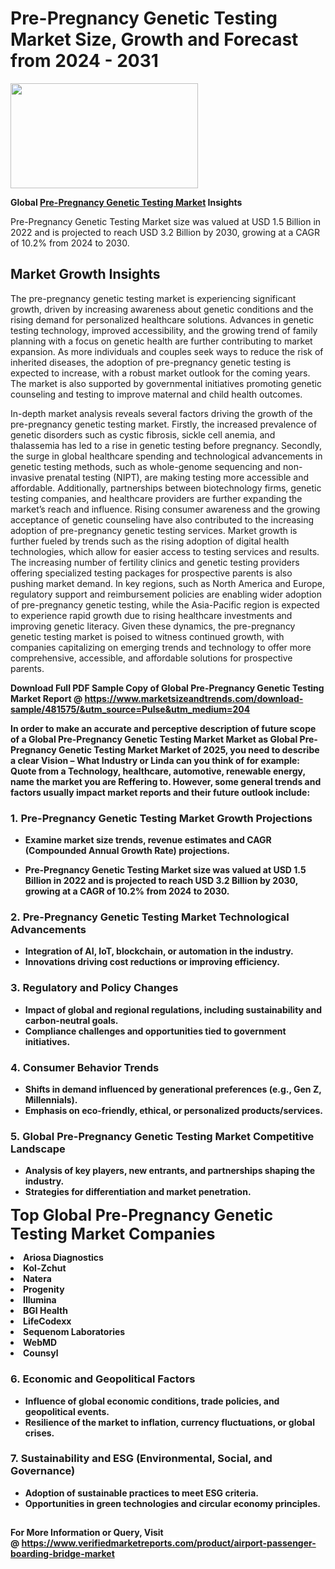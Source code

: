 <H1>Pre-Pregnancy Genetic Testing Market Size, Growth and Forecast from 2024 - 2031</H1><img class="aligncenter size-medium wp-image-584254" src="https://thirdeyenews.in/wp-content/uploads/2024/09/Global-Market-Research-300x168.jpeg" alt="" width="300" height="168" /><p><strong>Global&nbsp;<a href="https://www.marketsizeandtrends.com/download-sample/481575/&amp;utm_source=Pulse&amp;utm_medium=204">Pre-Pregnancy Genetic Testing Market</a> Insights</strong></p><p>Pre-Pregnancy Genetic Testing Market size was valued at USD 1.5 Billion in 2022 and is projected to reach USD 3.2 Billion by 2030, growing at a CAGR of 10.2% from 2024 to 2030.</p><p><h2>Market Growth Insights</h2> <p>The pre-pregnancy genetic testing market is experiencing significant growth, driven by increasing awareness about genetic conditions and the rising demand for personalized healthcare solutions. Advances in genetic testing technology, improved accessibility, and the growing trend of family planning with a focus on genetic health are further contributing to market expansion. As more individuals and couples seek ways to reduce the risk of inherited diseases, the adoption of pre-pregnancy genetic testing is expected to increase, with a robust market outlook for the coming years. The market is also supported by governmental initiatives promoting genetic counseling and testing to improve maternal and child health outcomes.</p> <p><strong></strong></p> <p>In-depth market analysis reveals several factors driving the growth of the pre-pregnancy genetic testing market. Firstly, the increased prevalence of genetic disorders such as cystic fibrosis, sickle cell anemia, and thalassemia has led to a rise in genetic testing before pregnancy. Secondly, the surge in global healthcare spending and technological advancements in genetic testing methods, such as whole-genome sequencing and non-invasive prenatal testing (NIPT), are making testing more accessible and affordable. Additionally, partnerships between biotechnology firms, genetic testing companies, and healthcare providers are further expanding the market’s reach and influence. Rising consumer awareness and the growing acceptance of genetic counseling have also contributed to the increasing adoption of pre-pregnancy genetic testing services. Market growth is further fueled by trends such as the rising adoption of digital health technologies, which allow for easier access to testing services and results. The increasing number of fertility clinics and genetic testing providers offering specialized testing packages for prospective parents is also pushing market demand. In key regions, such as North America and Europe, regulatory support and reimbursement policies are enabling wider adoption of pre-pregnancy genetic testing, while the Asia-Pacific region is expected to experience rapid growth due to rising healthcare investments and improving genetic literacy. Given these dynamics, the pre-pregnancy genetic testing market is poised to witness continued growth, with companies capitalizing on emerging trends and technology to offer more comprehensive, accessible, and affordable solutions for prospective parents.</p> <p><strong></p><p><span class=""><strong>Download Full PDF Sample Copy of Global Pre-Pregnancy Genetic Testing Market Report</strong> @ <a href="https://www.marketsizeandtrends.com/download-sample/481575/&amp;utm_source=Pulse&amp;utm_medium=204" target="_blank">https://www.marketsizeandtrends.com/download-sample/481575/&amp;utm_source=Pulse&amp;utm_medium=204</a></span></p><p>In order to make an accurate and perceptive description of future scope of a Global&nbsp;Pre-Pregnancy Genetic Testing Market Market as Global&nbsp;Pre-Pregnancy Genetic Testing Market Market of 2025, you need to describe a clear Vision &ndash; What Industry or Linda can you think of for example: Quote from a Technology, healthcare, automotive, renewable energy, name the market you are Reffering to. However, some general trends and factors usually impact market reports and their future outlook include:</p><h3>1.&nbsp;<strong>Pre-Pregnancy Genetic Testing Market Growth Projections</strong></h3><ul><li>Examine market size trends, revenue estimates and CAGR (Compounded Annual Growth Rate) projections.</li><li><p>Pre-Pregnancy Genetic Testing Market size was valued at USD 1.5 Billion in 2022 and is projected to reach USD 3.2 Billion by 2030, growing at a CAGR of 10.2% from 2024 to 2030.</p></li></ul><h3>2.&nbsp;<strong>Pre-Pregnancy Genetic Testing Market Technological Advancements</strong></h3><ul><li>Integration of AI, IoT, blockchain, or automation in the industry.</li><li>Innovations driving cost reductions or improving efficiency.</li></ul><h3>3.&nbsp;<strong>Regulatory and Policy Changes</strong></h3><ul><li>Impact of global and regional regulations, including sustainability and carbon-neutral goals.</li><li>Compliance challenges and opportunities tied to government initiatives.</li></ul><h3>4.&nbsp;<strong>Consumer Behavior Trends</strong></h3><ul><li>Shifts in demand influenced by generational preferences (e.g., Gen Z, Millennials).</li><li>Emphasis on eco-friendly, ethical, or personalized products/services.</li></ul><h3>5.&nbsp;<strong>Global Pre-Pregnancy Genetic Testing Market Competitive Landscape</strong></h3><ul><li>Analysis of key players, new entrants, and partnerships shaping the industry.</li><li>Strategies for differentiation and market penetration.</li></ul><p data-pm-slice="1 1 []"><span style="color: inherit; font-family: inherit; font-size: 25px;">Top Global Pre-Pregnancy Genetic Testing Market Companies</span></p><div class="" data-test-id=""><p><li>Ariosa Diagnostics</li><li> Kol-Zchut</li><li> Natera</li><li> Progenity</li><li> Illumina</li><li> BGI Health</li><li> LifeCodexx</li><li> Sequenom Laboratories</li><li> WebMD</li><li> Counsyl</li></p></div><h3>6.&nbsp;<strong>Economic and Geopolitical Factors</strong></h3><ul><li>Influence of global economic conditions, trade policies, and geopolitical events.</li><li>Resilience of the market to inflation, currency fluctuations, or global crises.</li></ul><h3>7.&nbsp;<strong>Sustainability and ESG (Environmental, Social, and Governance)</strong></h3><ul><li>Adoption of sustainable practices to meet ESG criteria.</li><li>Opportunities in green technologies and circular economy principles.</li></ul><h2><strong style="font-size: 14px;">For More Information or Query, Visit @&nbsp;</strong><a style="background-color: #ffffff; font-size: 14px;" href="https://www.marketsizeandtrends.com/report/pre-pregnancy-genetic-testing-market/" target="_blank">https://www.verifiedmarketreports.com/product/airport-passenger-boarding-bridge-market</a></h2>
